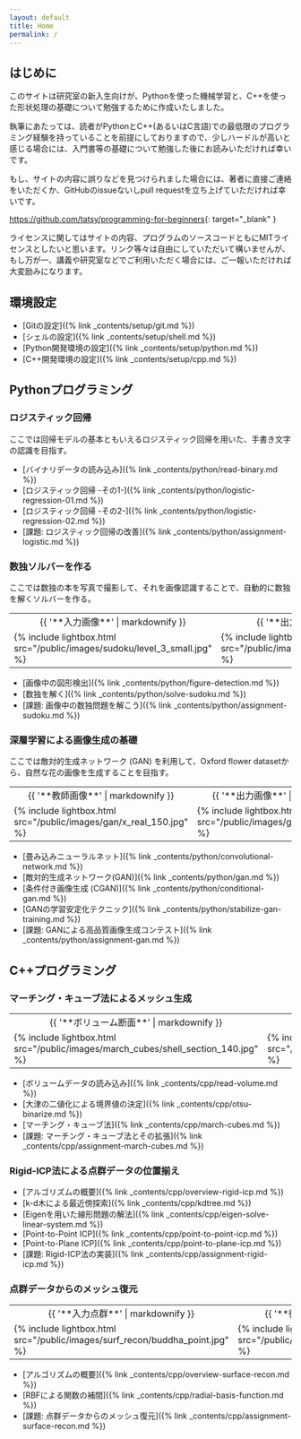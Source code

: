 ```yaml
---
layout: default
title: Home
permalink: /
---
```


## はじめに

このサイトは研究室の新入生向けが、Pythonを使った機械学習と、C++を使った形状処理の基礎について勉強するために作成いたしました。

執筆にあたっては、読者がPythonとC++(あるいはC言語)での最低限のプログラミング経験を持っていることを前提にしておりますので、少しハードルが高いと感じる場合には、入門書等の基礎について勉強した後にお読みいただければ幸いです。

もし、サイトの内容に誤りなどを見つけられました場合には、著者に直接ご連絡をいただくか、GitHubのissueないしpull requestを立ち上げていただければ幸いです。

<https://github.com/tatsy/programming-for-beginners>{: target="_blank" }

ライセンスに関してはサイトの内容、プログラムのソースコードともにMITライセンスとしたいと思います。リンク等々は自由にしていただいて構いませんが、もし万が一、講義や研究室などでご利用いただく場合には、ご一報いただければ大変励みになります。

## 環境設定

* [Gitの設定]({% link _contents/setup/git.md %})
* [シェルの設定]({% link _contents/setup/shell.md %})
* [Python開発環境の設定]({% link _contents/setup/python.md %})
* [C++開発環境の設定]({% link _contents/setup/cpp.md %})

## Pythonプログラミング

### ロジスティック回帰

ここでは回帰モデルの基本ともいえるロジスティック回帰を用いた、手書き文字の認識を目指す。

* [バイナリデータの読み込み]({% link _contents/python/read-binary.md %})
* [ロジスティック回帰 -その1-]({% link _contents/python/logistic-regression-01.md %})
* [ロジスティック回帰 -その2-]({% link _contents/python/logistic-regression-02.md %})
* [課題: ロジスティック回帰の改善]({% link _contents/python/assignment-logistic.md %})

### 数独ソルバーを作る

ここでは数独の本を写真で撮影して、それを画像認識することで、自動的に数独を解くソルバーを作る。

<table class="images">
<tr>
  <td style="text-align: center; width: 50%;">{{ '**入力画像**' | markdownify }}</td>
  <td style="text-align: center; width: 50%;">{{ '**出力画像**' | markdownify }}</td>
</tr>
<tr>
  <td>{% include lightbox.html src="/public/images/sudoku/level_3_small.jpg" %}</td>
  <td>{% include lightbox.html src="/public/images/sudoku/level_3_ans_small.jpg" %}</td>
</tr>
</table>

* [画像中の図形検出]({% link _contents/python/figure-detection.md %})
* [数独を解く]({% link _contents/python/solve-sudoku.md %})
* [課題: 画像中の数独問題を解こう]({% link _contents/python/assignment-sudoku.md %})

### 深層学習による画像生成の基礎

ここでは敵対的生成ネットワーク (GAN) を利用して、Oxford flower datasetから、自然な花の画像を生成することを目指す。

<table class="images">
<tr>
  <td style="text-align: center; width: 50%;">{{ '**教師画像**' | markdownify }}</td>
  <td style="text-align: center; width: 50%;">{{ '**出力画像**' | markdownify }}</td>
</tr>
<tr>
  <td>{% include lightbox.html src="/public/images/gan/x_real_150.jpg" %}</td>
  <td>{% include lightbox.html src="/public/images/gan/x_fake_150.jpg" %}</td>
</tr>
</table>

* [畳み込みニューラルネット]({% link _contents/python/convolutional-network.md %})
* [敵対的生成ネットワーク(GAN)]({% link _contents/python/gan.md %})
* [条件付き画像生成 (CGAN)]({% link _contents/python/conditional-gan.md %})
* [GANの学習安定化テクニック]({% link _contents/python/stabilize-gan-training.md %})
* [課題: GANによる高品質画像生成コンテスト]({% link _contents/python/assignment-gan.md %})


## C++プログラミング

### マーチング・キューブ法によるメッシュ生成

<table class="images">
<tr>
  <td style="text-align: center; width: 50%;">{{ '**ボリューム断面**' | markdownify }}</td>
  <td style="text-align: center; width: 50%;">{{ '**復元メッシュ**' | markdownify }}</td>
</tr>
<tr>
  <td>{% include lightbox.html src="/public/images/march_cubes/shell_section_140.jpg" %}</td>
  <td>{% include lightbox.html src="/public/images/march_cubes/shell_mesh.jpg" %}</td>
</tr>
</table>

* [ボリュームデータの読み込み]({% link _contents/cpp/read-volume.md %})
* [大津の二値化による境界値の決定]({% link _contents/cpp/otsu-binarize.md %})
* [マーチング・キューブ法]({% link _contents/cpp/march-cubes.md %})
* [課題: マーチング・キューブ法とその拡張]({% link _contents/cpp/assignment-march-cubes.md %})

### Rigid-ICP法による点群データの位置揃え

* [アルゴリズムの概要]({% link _contents/cpp/overview-rigid-icp.md %})
* [k-d木による最近傍探索]({% link _contents/cpp/kdtree.md %})
* [Eigenを用いた線形問題の解法]({% link _contents/cpp/eigen-solve-linear-system.md %})
* [Point-to-Point ICP]({% link _contents/cpp/point-to-point-icp.md %})
* [Point-to-Plane ICP]({% link _contents/cpp/point-to-plane-icp.md %})
* [課題: Rigid-ICP法の実装]({% link _contents/cpp/assignment-rigid-icp.md %})

### 点群データからのメッシュ復元

<table class="images">
<tr>
  <td style="text-align: center; width: 50%;">{{ '**入力点群**' | markdownify }}</td>
  <td style="text-align: center; width: 50%;">{{ '**復元メッシュ**' | markdownify }}</td>
</tr>
<tr>
  <td>{% include lightbox.html src="/public/images/surf_recon/buddha_point.jpg" %}</td>
  <td>{% include lightbox.html src="/public/images/surf_recon/buddha_recon.jpg" %}</td>
</tr>
</table>

* [アルゴリズムの概要]({% link _contents/cpp/overview-surface-recon.md %})
* [RBFによる関数の補間]({% link _contents/cpp/radial-basis-function.md %})
* [課題: 点群データからのメッシュ復元]({% link _contents/cpp/assignment-surface-recon.md %})
